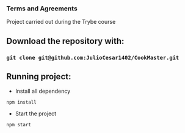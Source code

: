 ### Terms and Agreements

Project carried out during the Trybe course

## Download the repository with:
### `git clone git@github.com:JulioCesar1402/CookMaster.git`

## Running project:

- Install all dependency
```
npm install
```
- Start the project
```
npm start
```
